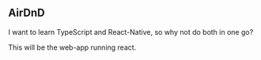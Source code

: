 ## AirDnD

I want to learn TypeScript and React-Native, so why not do both in one go?

This will be the web-app running react.
